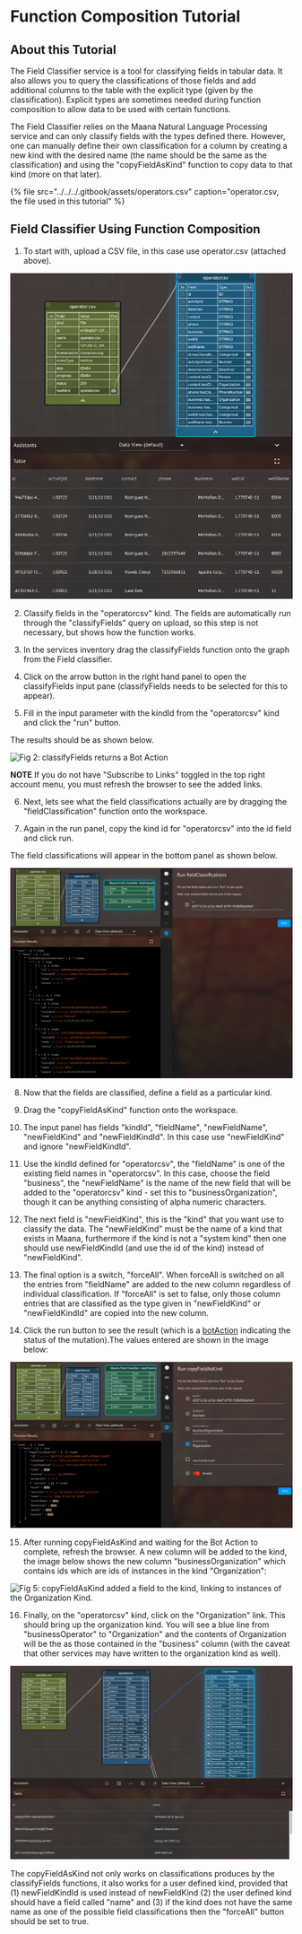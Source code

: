 # Function Composition Tutorial

## About this Tutorial <a id="about-this-tutorial"></a>

The Field Classifier service is a tool for classifying fields in tabular data. It also allows you to query the classifications of those fields and add additional columns to the table with the explicit type \(given by the classification\). Explicit types are sometimes needed during function composition to allow data to be used with certain functions.

The Field Classifier relies on the Maana Natural Language Processing service and can only classify fields with the types defined there. However, one can manually define their own classification for a column by creating a new kind with the desired name \(the name should be the same as the classification\) and using the "copyFieldAsKind" function to copy data to that kind \(more on that later\).

{% file src="../../../.gitbook/assets/operators.csv" caption="operator.csv, the file used in this tutorial" %}

## Field Classifier Using Function Composition <a id="field-classifier-using-function-composition"></a>

1. To start with, upload a CSV file, in this case use operator.csv \(attached above\).

![Fig 1: View after uploading CSV \(and refreshing if &quot;Subscribe Links&quot; isn&apos;t toggled\) and clicking on kind link](../../../.gitbook/assets/kind.png)

2. Classify fields in the "operatorcsv" kind. The fields are automatically run through the "classifyFields" query on upload, so this step is not necessary, but shows how the function works.

3. In the services inventory drag the classifyFields function onto the graph from the Field classifier.

4. Click on the arrow button in the right hand panel to open the classifyFields input pane \(classifyFields needs to be selected for this to appear\).

5. Fill in the input parameter with the kindId from the "operatorcsv" kind and click the "run" button.

The results should be as shown below.

![Fig 2: classifyFields returns a Bot Action](https://blobscdn.gitbook.com/v0/b/gitbook-28427.appspot.com/o/assets%2F-LWSKjuJIsK0lFXCaEtL%2F-LXKxfPtQPYBlpZi8rIA%2F-LXKxwTQS8W9L8chy_M7%2Fimage.png?alt=media&token=b3df9991-ec9d-4f0d-bada-80ff9a0a24c8)

**NOTE** If you do not have "Subscribe to Links" toggled in the top right account menu, you must refresh the browser to see the added links.

6. Next, lets see what the field classifications actually are by dragging the "fieldClassification" function onto the workspace.

7. Again in the run panel, copy the kind id for "operatorcsv" into the id field and click run.

The field classifications will appear in the bottom panel as shown below.

![Fig 3: fieldClassification returned Data](../../../.gitbook/assets/fieldclassifications.png)

8. Now that the fields are classified, define a field as a particular kind.

9. Drag the "copyFieldAsKind" function onto the workspace.

10. The input panel has fields "kindId", "fieldName", "newFieldName", "newFieldKind" and "newFieldKindId". In this case use "newFieldKind" and ignore "newFieldKindId".

11. Use the kindId defined for "operatorcsv", the "fieldName" is one of the existing field names in "operatorcsv". In this case, choose the field "business", the "newFieldName" is the name of the new field that will be added to the "operatorcsv" kind - set this to "businessOrganization", though it can be anything consisting of alpha numeric characters.

12. The next field is "newFieldKind", this is the "kind" that you want use to classify the data. The "newFieldKind" must be the name of a kind that exists in Maana, furthermore if the kind is not a "system kind" then one should use newFieldKindId \(and use the id of the kind\) instead of "newFieldKind".

13. The final option is a switch, "forceAll". When forceAll is switched on all the entries from "fieldName" are added to the new column regardless of individual classification. If "forceAll" is set to false, only those column entries that are classified as the type given in "newFieldKind" or "newFieldKindId" are copied into the new column.

14. Click the run button to see the result \(which is a [botAction](../../../product-guide/reference-guide/technical-design-and-architecture/bot-actions/) indicating the status of the mutation\).The values entered are shown in the image below:

![Fig 4: Input arguments and returned Bot Action for copyFieldAsKind .](../../../.gitbook/assets/copyfieldaskind.png)

15. After running copyFieldAsKind and waiting for the Bot Action to complete, refresh the browser. A new column will be added to the kind, the image below shows the new column "businessOrganization" which contains ids which are ids of instances in the kind "Organization":

![Fig 5: copyFieldAsKind added a field to the kind, linking to instances of the Organization Kind.](https://blobscdn.gitbook.com/v0/b/gitbook-28427.appspot.com/o/assets%2F-LWSKjuJIsK0lFXCaEtL%2F-LXKxfPtQPYBlpZi8rIA%2F-LXKy9vHRGtgmVI4h7cA%2Fimage.png?alt=media&token=f81f1507-2f0a-4436-9b1a-410ba953371a)

16. Finally, on the "operatorcsv" kind, click on the "Organization" link. This should bring up the organization kind. You will see a blue line from "businessOperator" to "Organization" and the contents of Organization will be the as those contained in the "business" column \(with the caveat that other services may have written to the organization kind as well\).

![Fig 6: Displaying the Organization Kind and its links to operatorcsv Kind.](../../../.gitbook/assets/organizationcontents.png)

The copyFieldAsKind not only works on classifications produces by the classifyFields functions, it also works for a user defined kind, provided that \(1\) newFieldKindId is used instead of newFieldKind \(2\) the user defined kind should have a field called "name" and \(3\) if the kind does not have the same name as one of the possible field classifications then the "forceAll" button should be set to true.

